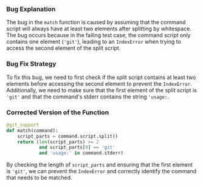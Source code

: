 ### Bug Explanation
The bug in the `match` function is caused by assuming that the command script will always have at least two elements after splitting by whitespace. The bug occurs because in the failing test case, the command script only contains one element (`'git'`), leading to an `IndexError` when trying to access the second element of the split script.

### Bug Fix Strategy
To fix this bug, we need to first check if the split script contains at least two elements before accessing the second element to prevent the `IndexError`. Additionally, we need to make sure that the first element of the split script is `'git'` and that the command's stderr contains the string `'usage:`.

### Corrected Version of the Function
```python
@git_support
def match(command):
    script_parts = command.script.split()
    return (len(script_parts) >= 2
            and script_parts[0] == 'git'
            and 'usage:' in command.stderr)
```

By checking the length of `script_parts` and ensuring that the first element is `'git'`, we can prevent the `IndexError` and correctly identify the command that needs to be matched.